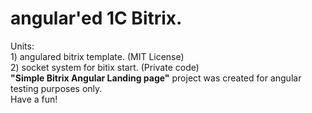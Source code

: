 # angular'ed 1C Bitrix.<br/>
Units: <br/>
     1) angulared bitrix template. (MIT License)<br/>
     2) socket system for bitix start. (Private code)<br/>
<b>"Simple Bitrix Angular Landing page"</b> project was created for angular testing purposes only.<br/>
Have a fun!<br/>

